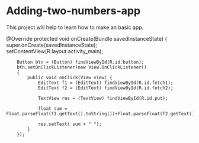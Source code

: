# Adding-two-numbers-app
This project will help to learn how to make an basic app.


 @Override
    protected void onCreate(Bundle savedInstanceState) {
        super.onCreate(savedInstanceState);
        setContentView(R.layout.activity_main);

        Button btn = (Button) findViewById(R.id.button);
        btn.setOnClickListener(new View.OnClickListener()
        {
            public void onClick(View view) {
                EditText f1 = (EditText) findViewById(R.id.fetch1);
                EditText f2 = (EditText) findViewById(R.id.fetch2);

                TextView res = (TextView) findViewById(R.id.put);

                float sum = Float.parseFloat(f1.getText().toString())+Float.parseFloat(f2.getText().toString());

                res.setText( sum + " ");
            }
        });
